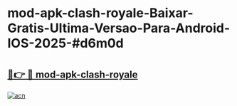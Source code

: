 # mod-apk-clash-royale-Baixar-Gratis-Ultima-Versao-Para-Android-IOS-2025-#d6m0d

# <h2><a href="https://ainizakaria.my?title=mod-apk-clash-royale&ref=24M">🔗👉 🔴 mod-apk-clash-royale</a></h2>

[![acn](https://github.com/user-attachments/assets/0f9c940e-d8b0-45ae-aac7-cd30a18b3e1c)](https://ainizakaria.my?title=mod-apk-clash-royale&ref=24M)

